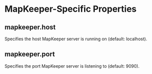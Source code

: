 # MapKeeper-Specific Properties

## mapkeeper.host

Specifies the host MapKeeper server is running on (default: localhost). 

## mapkeeper.port

Specifies the port MapKeeper server is listening to (default: 9090). 

